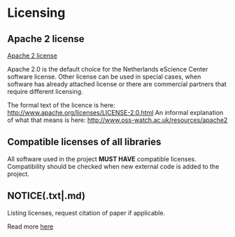 # Licensing

## Apache 2 license

[Apache 2 license](http://www.apache.org/licenses/LICENSE-2.0)

Apache 2.0 is the default choice for the Netherlands eScience Center software license. Other license can be used in special cases, when software has
already attached license or there are commercial partners that require different licensing.

The formal text of the licence is here: http://www.apache.org/licenses/LICENSE-2.0.html
An informal explanation of what that means is here: http://www.oss-watch.ac.uk/resources/apache2

## Compatible licenses of all libraries

All software used in the project **MUST HAVE** compatible licenses. Compatibility should be checked
when new external code is added to the project.

## NOTICE(.txt|.md)

Listing licenses, request citation of paper if applicable.

Read more [here](http://www.apache.org/dev/licensing-howto.html)
